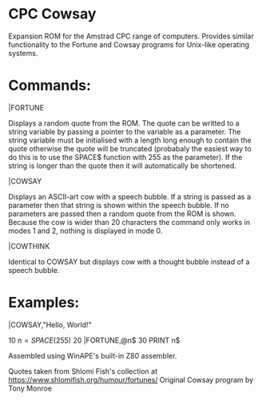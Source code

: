# CPC Cowsay

Expansion ROM for the Amstrad CPC range of computers. Provides similar functionality to the Fortune and Cowsay programs for Unix-like operating systems.

# Commands:

|FORTUNE
  
Displays a random quote from the ROM. The quote can be writted to a string variable by passing a pointer to the variable as a parameter. The string variable must be initialised with a length long enough to contain the quote otherwise the quote will be truncated (probabaly the easiest way to do this is to use the SPACE$ function with 255 as the parameter). If the string is longer than the quote then it will automatically be shortened.
  
|COWSAY
  
Displays an ASCII-art cow with a speech bubble. If a string is passed as a parameter then that string is shown within the speech bubble. If no parameters are passed then a random quote from the ROM is shown. Because the cow is wider than 20 characters the command only works in modes 1 and 2, nothing is displayed in mode 0.
  
|COWTHINK
  
Identical to COWSAY but displays cow with a thought bubble instead of a speech bubble.
    
# Examples:

|COWSAY,"Hello, World!"
  
10 n$=SPACE$(255)
20 |FORTUNE,@n$
30 PRINT n$

Assembled using WinAPE's built-in Z80 assembler.

Quotes taken from Shlomi Fish's collection at https://www.shlomifish.org/humour/fortunes/
Original Cowsay program by Tony Monroe
